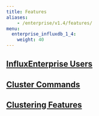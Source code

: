 ```yaml
---
title: Features
aliases:
    - /enterprise/v1.4/features/
menu:
  enterprise_influxdb_1_4:
    weight: 40
---
```


## [InfluxEnterprise Users](/enterprise_influxdb/v1.4/features/users/)
## [Cluster Commands](/enterprise_influxdb/v1.4/features/cluster-commands/)
## [Clustering Features](/enterprise_influxdb/v1.4/features/clustering-features/)
